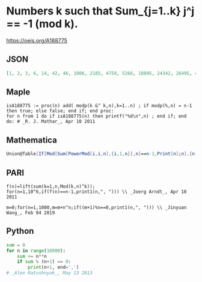 # Numbers k such that Sum\_\{j\=1\.\.k\} j^j \=\= \-1 \(mod k\)\.
https://oeis.org/A188775
## JSON
```JSON
[1, 2, 3, 6, 14, 42, 46, 1806, 2185, 4758, 5266, 10895, 24342, 26495, 44063, 52793, 381826, 543026, 547311, 805002]
```
## Maple
```Maple
isA188775 := proc(n) add( modp(k &^ k,n),k=1..n) ; if modp(%,n) = n-1 then true; else false; end if; end proc:
for n from 1 do if isA188775(n) then printf("%d\n",n) ; end if; end do: # _R. J. Mathar_, Apr 10 2011
```
## Mathematica
```Mathematica
Union@Table[If[Mod[Sum[PowerMod[i,i,n],{i,1,n}],n]==n-1,Print[n];n],{n,1,10000}]
```
## PARI
```PARI
f(n)=lift(sum(k=1,n,Mod(k,n)^k));
for(n=1,10^6,if(f(n)==n-1,print1(n,", "))) \\ _Joerg Arndt_, Apr 10 2011
```
```PARI
m=0;for(n=1,1000,m=m+n^n;if((m+1)%n==0,print1(n,", "))) \\ _Jinyuan Wang_, Feb 04 2019
```
## Python
```Python
sum = 0
for n in range(10000):
    sum += n**n
    if sum % (n+1) == 0:
        print(n+1, end=',')
# _Alex Ratushnyak_, May 13 2013
```
